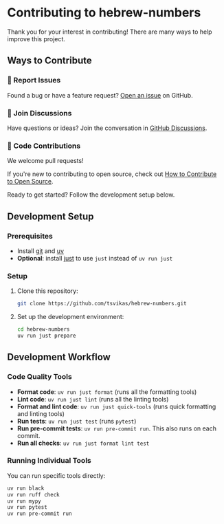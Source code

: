 # Contributing to hebrew-numbers

Thank you for your interest in contributing! There are many ways to help improve this project.

## Ways to Contribute

### 🐛 Report Issues

Found a bug or have a feature request? [Open an issue](https://github.com/tsvikas/hebrew-numbers/issues/new) on GitHub.

### 💬 Join Discussions

Have questions or ideas? Join the conversation in [GitHub Discussions](https://github.com/tsvikas/hebrew-numbers/discussions).

### 🔧 Code Contributions

We welcome pull requests!

If you're new to contributing to open source, check out [How to Contribute to Open Source][how-to-contribute].

Ready to get started? Follow the development setup below.

## Development Setup

### Prerequisites

- Install [git][install-git] and [uv][install-uv]
- **Optional**: install [just][install-just] to use `just` instead of `uv run just`

### Setup

1. Clone this repository:

   ```bash
   git clone https://github.com/tsvikas/hebrew-numbers.git
   ```

1. Set up the development environment:

   ```bash
   cd hebrew-numbers
   uv run just prepare
   ```

## Development Workflow

### Code Quality Tools

- **Format code**: `uv run just format` (runs all the formatting tools)
- **Lint code**: `uv run just lint` (runs all the linting tools)
- **Format and lint code**: `uv run just quick-tools` (runs quick formatting and linting tools)
- **Run tests**: `uv run just test` (runs `pytest`)
- **Run pre-commit tests**: `uv run pre-commit run`. This also runs on each commit.
- **Run all checks**: `uv run just format lint test`

### Running Individual Tools

You can run specific tools directly:

```bash
uv run black
uv run ruff check
uv run mypy
uv run pytest
uv run pre-commit run
```

[how-to-contribute]: https://opensource.guide/how-to-contribute/
[install-git]: https://git-scm.com/book/en/v2/Getting-Started-Installing-Git
[install-just]: https://just.systems/man/en/
[install-uv]: https://docs.astral.sh/uv/getting-started/installation/
